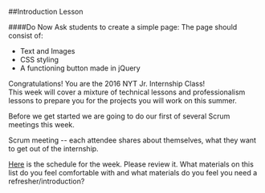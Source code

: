 ##Introduction Lesson

####Do Now
Ask students to create a simple page:
The page should consist of:

* Text and Images
* CSS styling
* A functioning button made in jQuery

Congratulations! You are the 2016 NYT Jr. Internship Class!  
This week will cover a mixture of technical lessons and professionalism lessons to prepare you for the projects you will work on this summer.


Before we get started we are going to do our first of several Scrum meetings this week. 

Scrum meeting -- each attendee shares about themselves, what they want to get out of the internship.


[Here](https://github.com/Bijesse/NYT_Week1_Bootcamp) is the schedule for the week. Please review it. What materials on this list do you feel comfortable with and what materials do you feel you need a refresher/introduction?
